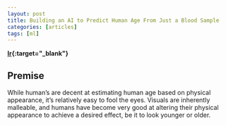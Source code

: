 ```yaml
---
layout: post
title: Building an AI to Predict Human Age From Just a Blood Sample
categories: [articles]
tags: [ml]
---
```


**[Ir](https://colekillian.com/post/methylation-age-prediction/){:target="_blank"}**

## Premise

While human’s are decent at estimating human age based on physical appearance, it’s relatively easy to fool the eyes. Visuals are inherently malleable, and humans have become very good at altering their physical appearance to achieve a desired effect, be it to look younger or older.

<!--more-->